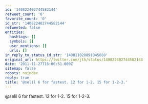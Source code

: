 ```yaml
---
id: '140822402744582144'
retweet_count: '0'
favorite_count: '0'
id_str: '140822402744582144'
retweeted: false
entities:
  hashtags: []
  symbols: []
  user_mentions: []
  urls: []
in_reply_to_status_id_str: '140811028891045888'
original_url: https://twitter.com/jth/status/140822402744582144
date: '2011-11-27T16:00:51.000Z'
sitemap: false
robots: noindex
reply: true
title: '@selil 6 for fastest. 12 for 1-2. 15 for 1-2-3.'
---
```


@selil 6 for fastest. 12 for 1-2. 15 for 1-2-3.